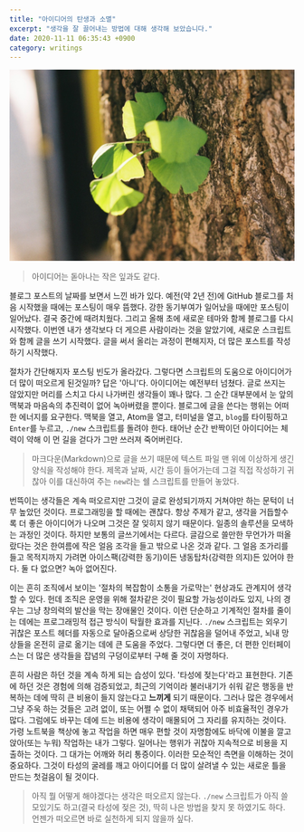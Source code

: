 ```yaml
---
title: "아이디어의 탄생과 소멸"
excerpt: "생각을 잘 끌어내는 방법에 대해 생각해 보았습니다."
date: 2020-11-11 06:35:43 +0900
category: writings
---
```


![leaf.jpeg](/assets/images/knfBK2S.jpg)
> 아이디어는 돋아나는 작은 잎과도 같다.

블로그 포스트의 날짜를 보면서 느낀 바가 있다. 예전(약 2년 전)에 GitHub 블로그를 처음 시작했을 때에는 포스팅이 매우 뜸했다. 강한 동기부여가 일어났을 때에만 포스팅이 일어났다. 결국 중간에 때려치웠다. 그리고 올해 초에 새로운 테마와 함께 블로그를 다시 시작했다. 이번엔 내가 생각보다 더 게으른 사람이라는 것을 알았기에, 새로운 스크립트와 함께 글을 쓰기 시작했다. 글을 써서 올리는 과정이 편해지자, 더 많은 포스트를 작성하기 시작했다.

절차가 간단해지자 포스팅 빈도가 올라갔다. 그렇다면 스크립트의 도움으로 아이디어가 더 많이 떠오르게 된것일까? 답은 '아니'다. 아이디어는 예전부터 넘쳤다. 글로 쓰지는 않았지만 머리를 스치고 다시 나가버린 생각들이 꽤나 많다. 그 순간 대부분에서 눈 앞의 맥북과 마음속의 추진력이 없어 녹아버렸을 뿐이다. 블로그에 글을 쓴다는 행위는 어떠한 에너지를 요구한다. 맥북을 열고, Atom을 열고, 터미널을 열고, `blog`를 타이핑하고 `Enter`를 누르고, `./new` 스크립트를 돌려야 한다. 태어난 순간 반짝이던 아이디어는 체력이 약해 이 먼 길을 걷다가 그만 쓰러져 죽어버린다.

> 마크다운(Markdown)으로 글을 쓰기 때문에 텍스트 파일 맨 위에 이상하게 생긴 양식을 작성해야 한다. 제목과 날짜, 시간 등이 들어가는데 그걸 직접 작성하기 귀찮아 이를 대신하여 주는 `new`라는 쉘 스크립트를 만들어 놓았다.

번뜩이는 생각들은 계속 떠오르지만 그것이 글로 완성되기까지 거쳐야만 하는 문턱이 너무 높았던 것이다. 프로그래밍을 할 때에는 괜찮다. 항상 주제가 같고, 생각을 거듭할수록 더 좋은 아이디어가 나오며 그것은 잘 잊히지 않기 때문이다. 일종의 솔루션을 모색하는 과정인 것이다. 하지만 보통의 글쓰기에서는 다르다. 글감으로 쓸만한 무언가가 떠올랐다는 것은 한여름에 작은 얼음 조각을 들고 밖으로 나온 것과 같다. 그 얼음 조가리를 들고 목적지까지 가려면 아이스팩(강력한 동기)이든 냉동탑차(강력한 의지)든 있어야 한다. 둘 다 없으면? 녹아 없어진다.

이는 흔히 조직에서 보이는 '절차의 복잡함이 소통을 가로막는' 현상과도 관계지어 생각할 수 있다. 헌데 조직은 운영을 위해 절차같은 것이 필요할 가능성이라도 있지, 나의 경우는 그냥 창의력의 발산을 막는 장애물인 것이다. 이런 단순하고 기계적인 절차를 줄이는 데에는 프로그래밍적 접근 방식이 탁월한 효과를 지닌다. `./new` 스크립트는 외우기 귀찮은 포스트 헤더를 자동으로 달아줌으로써 상당한 귀찮음을 덜어내 주었고, 뇌내 망상들을 온전히 글로 옮기는 데에 큰 도움을 주었다. 그렇다면 더 좋은, 더 편한 인터페이스는 더 많은 생각들을 잡념의 구덩이로부터 구해 줄 것이 자명하다.

흔히 사람은 하던 것을 계속 하게 되는 습성이 있다. '타성에 젖는다'라고 표현한다. 기존에 하던 것은 경험에 의해 검증되었고, 최근의 기억이라 불러내기가 쉬워 같은 행동을 반복하는 데에 딱히 큰 비용이 들지 않는다고 **느끼게** 되기 때문이다. 그러나 많은 경우에서 그냥 주욱 하는 것들은 고려 없이, 또는 어쩔 수 없이 채택되어 아주 비효율적인 경우가 많다. 그럼에도 바꾸는 데에 드는 비용에 생각이 매몰되어 그 자리를 유지하는 것이다. 가령 노트북을 책상에 놓고 작업을 하면 매우 편할 것이 자명함에도 바닥에 이불을 깔고 앉아(또는 누워) 작업하는 내가 그렇다. 일어나는 행위가 귀찮아 지속적으로 비용을 지출하는 것이다. 그 대가는 어깨와 허리 통증이다. 이러한 모순적인 측면을 이해하는 것이 중요하다. 그것이 타성의 굴레를 깨고 아이디어를 더 많이 살려낼 수 있는 새로운 틀을 만드는 첫걸음이 될 것이다.

> 아직 뭘 어떻게 해야겠다는 생각은 떠오르지 않는다. `./new` 스크립트가 아직 쓸모있기도 하고(결국 타성에 젖은 것), 딱히 나은 방법을 찾지 못 하였기도 하다. 언젠가 떠오르면 바로 실천하게 되지 않을까 싶다.
